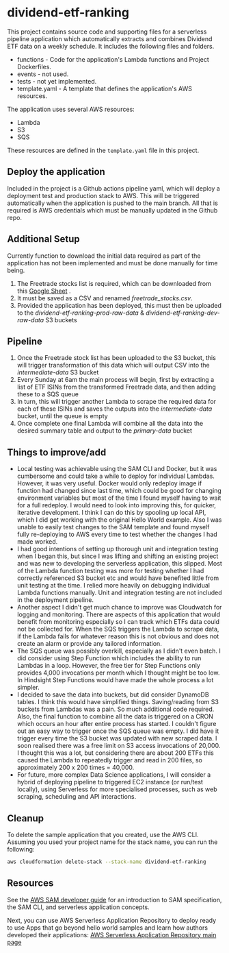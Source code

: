 # dividend-etf-ranking

This project contains source code and supporting files for a serverless pipeline application which automatically extracts and combines Dividend ETF data on a weekly schedule. It includes the following files and folders.

- functions - Code for the application's Lambda functions and Project Dockerfiles.
- events - not used.
- tests - not yet implemented. 
- template.yaml - A template that defines the application's AWS resources.

The application uses several AWS resources:
 - Lambda
 - S3
 - SQS
 
These resources are defined in the `template.yaml` file in this project.

## Deploy the application

Included in the project is a Github actions pipeline yaml, which will deploy a deployment test and production stack to AWS. This will be triggered automatically when the application is pushed to the main branch. All that is required is AWS credentials which must be manually updated in the Github repo.

## Additional Setup
Currently function to download the initial data required as part of the application has not been implemented and must be done manually for time being.

1. The Freetrade stocks list is required, which can be downloaded from this [Google Sheet](https://docs.google.com/spreadsheets/d/14Ep-CmoqWxrMU8HshxthRcdRW8IsXvh3n2-ZHVCzqzQ/edit#gid=1855920257) . 
2. It must be saved as a CSV and renamed *freetrade_stocks.csv*.
3. Provided the application has been deployed, this must then be uploaded to the *dividend-etf-ranking-prod-raw-data* & *dividend-etf-ranking-dev-raw-data* S3 buckets

## Pipeline
1. Once the Freetrade stock list has been uploaded to the S3 bucket, this will trigger transformation of this data which will output CSV into the *intermediate-data* S3 bucket
2. Every Sunday at 6am the main process will begin, first by extracting a list of ETF ISINs from the transformed Freetrade data, and then adding these to a SQS queue
3. In turn, this will trigger another Lambda to scrape the required data for each of these ISINs and saves the outputs into the *intermediate-data* bucket, until the queue is empty
4. Once complete one final Lambda will combine all the data into the desired summary table and output to the *primary-data* bucket

## Things to improve/add
- Local testing was achievable using the SAM CLI and Docker, but it was cumbersome and could take a while to deploy for individual Lambdas. However, it was very useful. Docker would only redeploy image if function had changed since last time, which could be good for changing environment variables but most of the time I found myself having to wait for a full redeploy. I would need to look into improving this, for quicker, iterative development. I think I can do this by spooling up local API, which I did get working with the original Hello World example. Also I was unable to easily test changes to the SAM template and found myself fully re-deploying to AWS every time to test whether the changes I had made worked.
- I had good intentions of setting up thorough unit and integration testing when I began this, but since I was lifting and shifting an existing project and was new to developing the serverless application, this slipped. Most of the Lambda function testing was more for testing whether I had correctly referenced S3 bucket etc and would have benefited little from unit testing at the time. I relied more heavily on debugging individual Lambda functions manually. Unit and integration testing are not included in the deployment pipeline.
- Another aspect I didn't get much chance to improve was Cloudwatch for logging and monitoring. There are aspects of this application that would benefit from monitoring especially so I can track which ETFs data could not be collected for. When the SQS triggers the Lambda to scrape data, if the Lambda fails for whatever reason this is not obvious and does not create an alarm or provide any tailored information.
- The SQS queue was possibly overkill, especially as I didn't even batch. I did consider using Step Function which includes the ability to run Lambdas in a loop. However, the free tier for Step Functions only provides 4,000 invocations per month which I thought might be too low. In Hindsight Step Functions would have made the whole process a lot simpler. 
- I decided to save the data into buckets, but did consider DynamoDB tables. I think this would have simplified things. Saving/reading from S3 buckets from Lambdas was a pain. So much additional code required. Also, the final function to combine all the data is triggered on a CRON which occurs an hour after entire process has started. I couldn't figure out an easy way to trigger once the SQS queue was empty. I did have it trigger every time the S3 bucket was updated with new scraped data. I soon realised there was a free limit on S3 access invocations of 20,000. I thought this was a lot, but considering there are about 200 ETFs this caused the Lambda to repeatedly trigger and read in 200 files, so approximately 200 x 200 times = 40,000. 
- For future, more complex Data Science applications, I will consider a hybrid of deploying pipeline to triggered EC2 instance (or run/test locally), using Serverless for more specialised processes, such as web scraping, scheduling and API interactions.

## Cleanup

To delete the sample application that you created, use the AWS CLI. Assuming you used your project name for the stack name, you can run the following:

```bash
aws cloudformation delete-stack --stack-name dividend-etf-ranking
```

## Resources

See the [AWS SAM developer guide](https://docs.aws.amazon.com/serverless-application-model/latest/developerguide/what-is-sam.html) for an introduction to SAM specification, the SAM CLI, and serverless application concepts.

Next, you can use AWS Serverless Application Repository to deploy ready to use Apps that go beyond hello world samples and learn how authors developed their applications: [AWS Serverless Application Repository main page](https://aws.amazon.com/serverless/serverlessrepo/)
